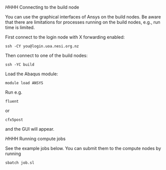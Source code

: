 $H$H$H$H Connecting to the build node

You can use the graphical interfaces of Ansys on the build nodes. Be aware that there are limitations for processes running on the build nodes, e.g., run time is limited. 

First connect to the login node with X forwarding enabled:

    ssh -CY you@login.uoa.nesi.org.nz

Then connect to one of the build nodes:

    ssh -YC build

Load the Abaqus module:

    module load ANSYS

Run e.g.
	
	fluent

or	

	cfx5post

and the GUI will appear. 

$H$H$H$H Running compute jobs

See the example jobs below. You can submit them to the compute nodes by running
	
	sbatch job.sl
